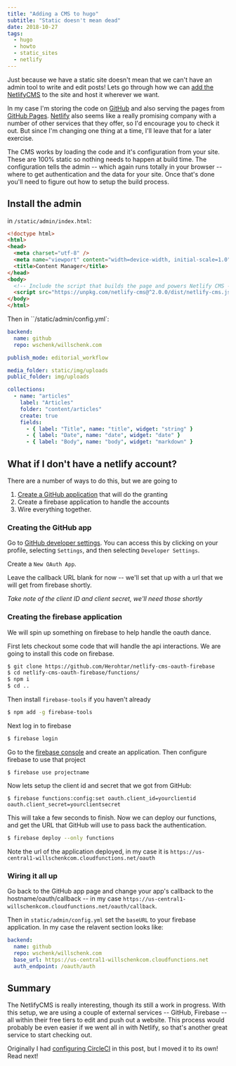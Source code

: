 ```yaml
---
title: "Adding a CMS to hugo"
subtitle: "Static doesn't mean dead"
date: 2018-10-27
tags:
  - hugo
  - howto
  - static_sites
  - netlify
---
```


Just because we have a static site doesn't mean that we can't have an admin tool to write and edit posts!  Lets go through how we can [add the NetlifyCMS](https://www.netlifycms.org/docs/add-to-your-site/) to the site and host it wherever we want.

In my case I'm storing the code on [GitHub](https://github.com) and also serving the pages from [GitHub Pages](https://pages.github.com/).  [Netlify](https://www.netlify.com/) also seems like a really promising company with a number of other services that they offer, so I'd encourage you to check it out.  But since I'm changing one thing at a time, I'll leave that for a later exercise.

The CMS works by loading the code and it's configuration from your site.  These are 100% static so nothing needs to happen at build time.  The configuration tells the admin -- which again runs totally in your browser -- where to get authentication and the data for your site.  Once that's done you'll need to figure out how to setup the build process.

## Install the admin

in `/static/admin/index.html`:

```html
<!doctype html>
<html>
<head>
  <meta charset="utf-8" />
  <meta name="viewport" content="width=device-width, initial-scale=1.0" />
  <title>Content Manager</title>
</head>
<body>
  <!-- Include the script that builds the page and powers Netlify CMS -->
  <script src="https://unpkg.com/netlify-cms@^2.0.0/dist/netlify-cms.js"></script>
</body>
</html>
```

Then in ``/static/admin/config.yml`:

```yml
backend:
  name: github
  repo: wschenk/willschenk.com

publish_mode: editorial_workflow

media_folder: static/img/uploads
public_folder: img/uploads

collections:
  - name: "articles"
    label: "Articles"
    folder: "content/articles"
    create: true
    fields:
      - { label: "Title", name: "title", widget: "string" }
      - { label: "Date", name: "date", widget: "date" }
      - { label: "Body", name: "body", widget: "markdown" }
```

## What if I don't have a netlify account?

There are a number of ways to do this, but we are going to

1. [Create a GitHub application](https://developer.github.com/apps/building-oauth-apps/creating-an-oauth-app/) that will do the granting
2. Create a firebase application to handle the accounts
3. Wire everything together.

### Creating the GitHub app

Go to [GitHub developer settings](https://github.com/settings/developers).  You can access this by clicking on your profile, selecting `Settings`, and then selecting `Developer Settings`.

Create a `New OAuth App`.

Leave the callback URL blank for now -- we'll set that up with a url that we will get from firebase shortly.

*Take note of the client ID and client secret, we'll need those shortly*

### Creating the firebase application

We will spin up something on firebase to help handle the oauth dance.

First lets checkout some code that will handle the api interactions.  We are going to install this code on firebase.

```bash
$ git clone https://github.com/Herohtar/netlify-cms-oauth-firebase
$ cd netlify-cms-oauth-firebase/functions/
$ npm i
$ cd ..
```

Then install  `firebase-tools` if you haven't already

```bash
$ npm add -g firebase-tools
```

Next log in to firebase

```bash
$ firebase login
```

Go to the [firebase console](https://console.firebase.google.com/) and create an application.  Then configure firebase to use that project

```
$ firebase use projectname
```

Now lets setup the client id and secret that we got from GitHub:

```
$ firebase functions:config:set oauth.client_id=yourclientid oauth.client_secret=yourclientsecret
```

This will take a few seconds to finish.  Now we can deploy our functions, and get the URL that GitHub will use to pass back the authentication.

```bash
$ firebase deploy --only functions
```

Note the url of the application deployed, in my case it is `https://us-central1-willschenkcom.cloudfunctions.net/oauth`

### Wiring it all up

Go back to the GitHub app page and change your app's callback to the hostname/oauth/callback -- in my case `https://us-central1-willschenkcom.cloudfunctions.net/oauth/callback`.

Then in `static/admin/config.yml` set the `baseURL` to your firebase application.  In my case the relavent section looks like:

```yml
backend:
  name: github
  repo: wschenk/willschenk.com
  base_url: https://us-central1-willschenkcom.cloudfunctions.net
  auth_endpoint: /oauth/auth
```


## Summary

The NetlifyCMS is really interesting, though its still a work in progress.  With this setup, we are using a couple of external services -- GitHub, Firebase -- all within their free tiers to edit and push out a website. This process would probably be even easier if we went all in with Netlify, so that's another great service to start checking out.

Originally I had [configuring CircleCI](automating_hugo_with_circle_ci) in this post, but I moved it to its own!  Read next!
